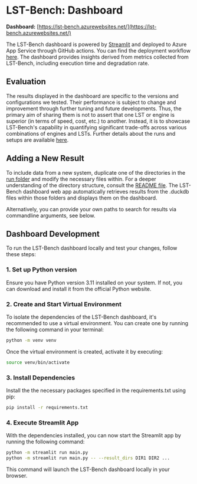 <!--
{% comment %}
Copyright (c) Microsoft Corporation.

Licensed under the Apache License, Version 2.0 (the "License");
you may not use this file except in compliance with the License.
You may obtain a copy of the License at

    http://www.apache.org/licenses/LICENSE-2.0

Unless required by applicable law or agreed to in writing, software
distributed under the License is distributed on an "AS IS" BASIS,
WITHOUT WARRANTIES OR CONDITIONS OF ANY KIND, either express or implied.
See the License for the specific language governing permissions and
limitations under the License.
{% endcomment %}
-->

# LST-Bench: Dashboard

**Dashboard:** [https://lst-bench.azurewebsites.net/](https://lst-bench.azurewebsites.net/)

The LST-Bench dashboard is powered by [Streamlit](https://github.com/streamlit/streamlit) and deployed to Azure App Service through GitHub actions. 
You can find the deployment workflow [here](/.github/workflows/webapp-deploy.yaml). 
The dashboard provides insights derived from metrics collected from LST-Bench, including execution time and degradation rate. 

## Evaluation
The results displayed in the dashboard are specific to the versions and configurations we tested. 
Their performance is subject to change and improvement through further tuning and future developments.
Thus, the primary aim of sharing them is not to assert that one LST or engine is superior (in terms of speed, cost, etc.) to another. 
Instead, it is to showcase LST-Bench's capability in quantifying significant trade-offs across various combinations of engines and LSTs. 
Further details about the runs and setups are available [here](/run).

## Adding a New Result
To include data from a new system, duplicate one of the directories in the [run folder](/run) and modify the necessary files within. 
For a deeper understanding of the directory structure, consult the [README file](/run/README.md). 
The LST-Bench dashboard web app automatically retrieves results from the .duckdb files within those folders and displays them on the dashboard.

Alternatively, you can provide your own paths to search for results via commandline arguments, see below.

## Dashboard Development
To run the LST-Bench dashboard locally and test your changes, follow these steps:

### 1. Set up Python version
Ensure you have Python version 3.11 installed on your system. If not, you can download and install it from the official Python website.

### 2. Create and Start Virtual Environment
To isolate the dependencies of the LST-Bench dashboard, it's recommended to use a virtual environment. You can create one by running the following command in your terminal:

```bash
python -m venv venv
```

Once the virtual environment is created, activate it by executing:

```bash
source venv/bin/activate
```

### 3. Install Dependencies
Install the the necessary packages specified in the requirements.txt using pip:

```bash
pip install -r requirements.txt
```

### 4. Execute Streamlit App
With the dependencies installed, you can now start the Streamlit app by running the following command:

```bash
python -m streamlit run main.py
python -m streamlit run main.py -- --result_dirs DIR1 DIR2 ...
```

This command will launch the LST-Bench dashboard locally in your browser.
